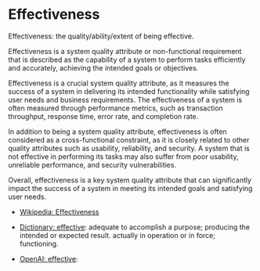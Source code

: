 # Effectiveness

Effectiveness: the quality/ability/extent of being effective.

<div data-chatgpt-prompt="explain effectiveness (system quality attribute, non-functional requirement, cross-functional contraint)">

Effectiveness is a system quality attribute or non-functional requirement that is described as the capability of a system to perform tasks efficiently and accurately, achieving the intended goals or objectives.

Effectiveness is a crucial system quality attribute, as it measures the success of a system in delivering its intended functionality while satisfying user needs and business requirements. The effectiveness of a system is often measured through performance metrics, such as transaction throughput, response time, error rate, and completion rate.

In addition to being a system quality attribute, effectiveness is often considered as a cross-functional constraint, as it is closely related to other quality attributes such as usability, reliability, and security. A system that is not effective in performing its tasks may also suffer from poor usability, unreliable performance, and security vulnerabilities.

Overall, effectiveness is a key system quality attribute that can significantly impact the success of a system in meeting its intended goals and satisfying user needs.

</div>

* [Wikipedia: Effectiveness](https://wikipedia.org/wiki/Effectiveness)

* [Dictionary: effective](https://www.dictionary.com/browse/effective): adequate to accomplish a purpose; producing the intended or expected result. actually in operation or in force; functioning.

* [OpenAI: effective](https:://openai.com): <div data-chatgpt-prompt="define effective (computers and software)"></div>

